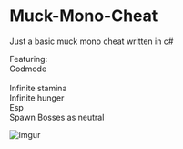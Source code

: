 # Muck-Mono-Cheat
Just a basic muck mono cheat written in c#

Featuring: <br /> 
Godmode <br />  
Infinite stamina <br /> 
Infinite hunger <br /> 
Esp <br /> 
Spawn Bosses as neutral

![Imgur](https://i.imgur.com/tDQxHOM.png)

